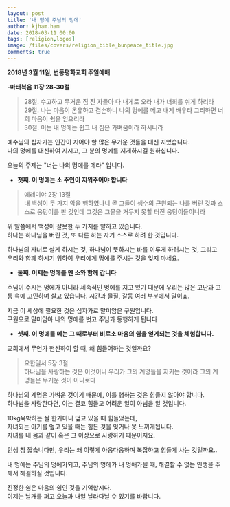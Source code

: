 ```yaml
---
layout: post
title: '내 멍에 주님의 멍에'
author: kjham.ham
date: 2018-03-11 00:00
tags: [religion,logos]
image: /files/covers/religion_bible_bunpeace_title.jpg
comments: true
---
```


**2018년 3월 11일, 번동평화교회 주일예배**

-**마태복음 11장 28-30절**  
>28절. 수고하고 무거운 짐 진 자들아 다 내게로 오라 내가 너희를 쉬게 하리라  
29절. 나는 마음이 온유하고 겸손하니 나의 멍에를 메고 내게 배우라 그리하면 너희 마음이 쉼을 얻으리라  
30절. 이는 내 멍에는 쉽고 내 짐은 가벼움이라 하시니라

예수님의 십자가는 인간이 지어야 할 많은 무거운 것들을 대신 지었습니다.  
나의 멍에를 대신하여 지시고, 그 분의 멍에를 지게하시길 원하십니다.

오늘의 주제는 "너는 나의 멍에를 메라" 입니다.  

- **첫째. 이 멍에는 소 주인이 지워주어야 합니다**  

>에례미야 2장 13절  
내 백성이 두 가지 악을 행하였나니 곧 그들이 생수의 근원되는 나를 버린 것과 스스로 웅덩이를 판 것인데 그것은 그물을 거두지 못할 터진 웅덩이들이니라
	
위 말씀에서 백성이 잘못한 두 가지를 말하고 있습니다.  
하나는 하나님을 버린 것, 또 다른 하는 자기 스스로 하려 한 것입니다.
	
하나님의 자녀로 살게 하시는 것, 하나님이 뜻하시는 바를 이루게 하려시는 것, 그리고 우리와 함께 하시기 위하여 우리에게 멍에를 주시는 것을 잊지 마세요.

- **둘째. 이제는 멍에를 멘 소와 함께 갑니다**  

주님이 주시는 멍에가 아니라 세속적인 멍에를 지고 있기 때문에 우리는 많은 고난과 고통 속에 고민하며 살고 있습니다. 시간과 물질, 갈등 여러 부분에서 말이죠.  

지금 이 세상에 필요한 것은 십자가로 말미암은 구원입니다.  
구원으로 말미암아 나의 멍에를 벗고 주님과 동행하게 됩니다

- **셋째. 이 멍에를 메는 그 때로부터 비로소 마음의 쉼을 얻게되는 것을 체험합니다.**

교회에서 무언가 헌신하여 할 때, 왜 힘들어하는 것일까요?
	
>요한일서 5장 3절  
하나님을 사랑하는 것은 이것이니 우리가 그의 계명들을 지키는 것이라 그의 계명들은 무거운 것이 아니로다
	
하나님의 계명은 가벼운 것이기 때문에, 이를 행하는 것은 힘들지 않아야 합니다.  
하나님을 사랑한다면, 이는 결코 힘들고 어려운 일이 아님을 알 것입니다.
	
10kg육박하는 쌀 한가마니 엎고 있을 때 힘들었는데,  
자녀되는 아기를 엎고 있을 때는 힘든 것을 잊거나 못 느끼게됩니다.  
자녀를 내 몸과 같이 혹은 그 이상으로 사랑하기 때문이지요.
	
인생 참 짧습니다만, 우리는 왜 이렇게 아웅다웅하며 복잡하고 힘들게 사는 것일까요..

내 멍에는 주님의 멍에가되고, 주님의 멍에가 내 멍애가될 때, 해결할 수 없는 인생을 주께서 해결하실 것입니다.
	
진정한 쉼은 마음의 쉼인 것을 기억합시다.  
이제는 날개를 펴고 오늘과 내일 날라다닐 수 있기를 바랍니다.
